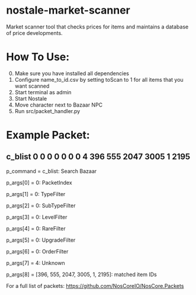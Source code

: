 # nostale-market-scanner
Market scanner tool that checks prices for items and maintains a database of price developments.

# How To Use:

0. Make sure you have installed all dependencies
1. Configure name_to_id.csv by setting toScan to 1 for all items that you want scanned
2. Start terminal as admin
3. Start Nostale
4. Move character next to Bazaar NPC
5. Run src/packet_handler.py

# Example Packet:

## c_blist  0 0 0 0 0 0 0 4 396 555 2047 3005 1 2195

p_command = c_blist: Search Bazaar

p_args[0] = 0: PacketIndex

p_args[1] = 0: TypeFilter

p_args[2] = 0: SubTypeFilter

p_args[3] = 0: LevelFilter

p_args[4] = 0: RareFilter

p_args[5] = 0: UpgradeFilter

p_args[6] = 0: OrderFilter

p_args[7] = 4: Unknown

p_args[8] = [396, 555, 2047, 3005, 1, 2195]: matched item IDs

For a full list of packets: https://github.com/NosCoreIO/NosCore.Packets
